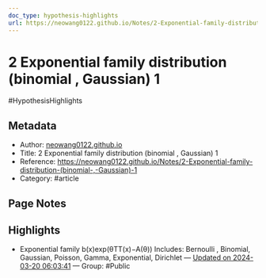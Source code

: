 ```yaml
---
doc_type: hypothesis-highlights
url: https://neowang0122.github.io/Notes/2-Exponential-family-distribution-(binomial-,-Gaussian)-1
---
```


# 2 Exponential family distribution (binomial , Gaussian) 1

#HypothesisHighlights

## Metadata
- Author: [neowang0122.github.io]()
- Title: 2 Exponential family distribution (binomial , Gaussian) 1
- Reference: https://neowang0122.github.io/Notes/2-Exponential-family-distribution-(binomial-,-Gaussian)-1
- Category: #article

## Page Notes
## Highlights
- Exponential family b(x)exp(θTT(x)−A(θ)) Includes: Bernoulli , Binomial, Gaussian, Poisson, Gamma, Exponential, Dirichlet — [Updated on 2024-03-20 06:03:41](https://hyp.is/IVZExuahEe6nBIMUpvY5yA/neowang0122.github.io/Notes/2-Exponential-family-distribution-(binomial-,-Gaussian)-1) — Group: #Public



